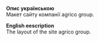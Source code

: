 **Опис українською**<br>
Макет сайту компанії agrico group.

**English eescription**<br>
The layout of the site agrico group.